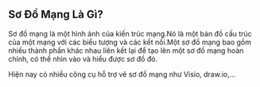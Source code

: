## Sơ Đồ Mạng Là Gì?

Sơ đồ mạng là một hình ảnh của kiến trúc mạng.Nó là một bản đồ cấu trúc của một mạng với các biểu tượng và các kết nối.Một sơ đồ mạng bao gồm nhiều thành phần khác nhau liên kết lại để tạo lên một sơ đồ mạng hoàn chỉnh, có thể nhìn vào và hiểu được sơ đồ đó.

Hiện nay có nhiều công cụ hỗ trợ vẽ sơ đồ mạng như Visio, draw.io,...

